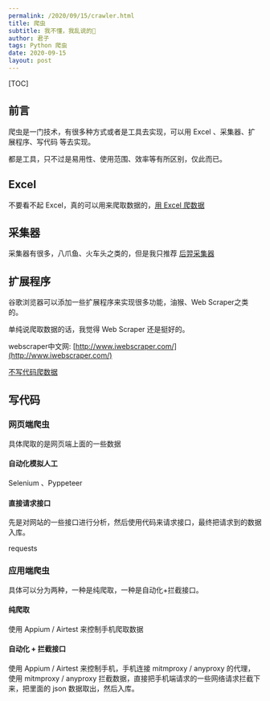 ```yaml
---
permalink: /2020/09/15/crawler.html
title: 爬虫
subtitle: 我不懂，我乱说的🤣
author: 君子
tags: Python 爬虫
date: 2020-09-15
layout: post
---
```

[TOC]

## 前言

爬虫是一门技术，有很多种方式或者是工具去实现，可以用 Excel 、采集器、扩展程序、写代码 等去实现。

都是工具，只不过是易用性、使用范围、效率等有所区别，仅此而已。

## Excel
不要看不起 Excel，真的可以用来爬取数据的，[用 Excel 爬数据](https://mp.weixin.qq.com/s/LPYZRTmNl85tX436CIUKPA)

## 采集器
采集器有很多，八爪鱼、火车头之类的，但是我只推荐 [后羿采集器](http://houyicaiji.com)

## 扩展程序
谷歌浏览器可以添加一些扩展程序来实现很多功能，油猴、Web Scraper之类的。

单纯说爬取数据的话，我觉得 Web Scraper 还是挺好的。

webscraper中文网: [http://www.iwebscraper.com/](http://www.iwebscraper.com/)

[不写代码爬数据](https://lbjheiheihei.xyz/2019/09/14/Crawl-Data-Without-Coding.html)

## 写代码

### 网页端爬虫
具体爬取的是网页端上面的一些数据

#### 自动化模拟人工
Selenium 、Pyppeteer

#### 直接请求接口
先是对网站的一些接口进行分析，然后使用代码来请求接口，最终把请求到的数据入库。

requests

### 应用端爬虫
具体可以分为两种，一种是纯爬取，一种是自动化+拦截接口。

#### 纯爬取
使用 Appium / Airtest 来控制手机爬取数据

#### 自动化 + 拦截接口
使用 Appium / Airtest 来控制手机，手机连接 mitmproxy / anyproxy 的代理，使用  mitmproxy / anyproxy 拦截数据，直接把手机端请求的一些网络请求拦截下来，把里面的 json 数据取出，然后入库。